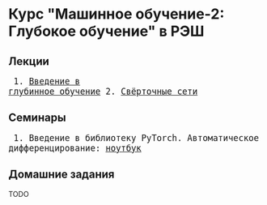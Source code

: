 # Курс "Машинное обучение-2: Глубокое обучение" в РЭШ

## Лекции

<big><pre>
    1.  [Введение в глубинное обучение](./lectures/lecture01-intro.pdf)
    2.  [Свёрточные сети](./lectures/lecture02-convnets.pdf)
</pre></big>

## Семинары

<big><pre>
    1.  Введение в библиотеку PyTorch. Автоматическое дифференцирование: [ноутбук](./seminars/seminar01-intro.ipynb)
</pre></big>

## Домашние задания

TODO